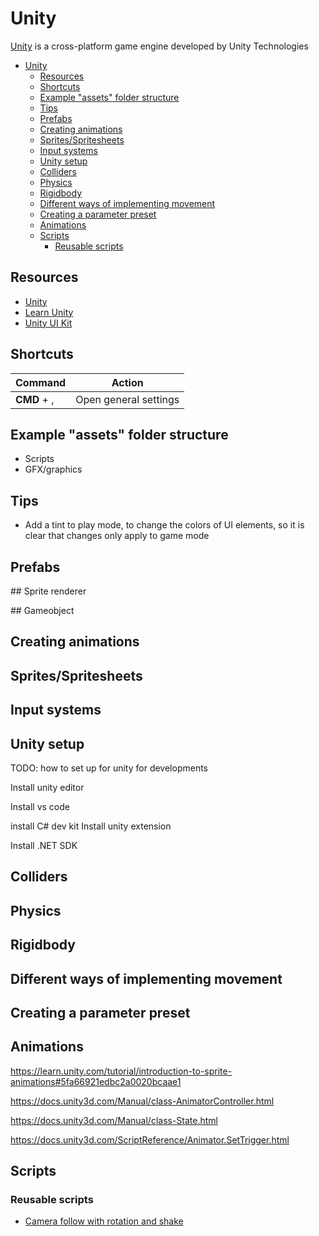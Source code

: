 # Unity

[Unity](https://unity.com/) is a cross-platform game engine developed by Unity Technologies

- [Unity](#unity)
  - [Resources](#resources)
  - [Shortcuts](#shortcuts)
  - [Example "assets" folder structure](#example-assets-folder-structure)
  - [Tips](#tips)
  - [Prefabs](#prefabs)
  - [Creating animations](#creating-animations)
  - [Sprites/Spritesheets](#spritesspritesheets)
  - [Input systems](#input-systems)
  - [Unity setup](#unity-setup)
  - [Colliders](#colliders)
  - [Physics](#physics)
  - [Rigidbody](#rigidbody)
  - [Different ways of implementing movement](#different-ways-of-implementing-movement)
  - [Creating a parameter preset](#creating-a-parameter-preset)
  - [Animations](#animations)
  - [Scripts](#scripts)
    - [Reusable scripts](#reusable-scripts)

## Resources

- [Unity](https://unity.com/)
- [Learn Unity](https://learn.unity.com/)
- [Unity UI Kit](https://docs.unity3d.com/Manual/UIElements.html)

## Shortcuts

| Command     | Action        |
| ----------- | ------------- |
| **CMD** + , | Open general settings |

## Example "assets" folder structure

- Scripts
- GFX/graphics

## Tips
- Add a tint to play mode, to change the colors of UI elements, so it is clear that changes only apply to game mode

## Prefabs

## Sprite renderer

## Gameobject

## Creating animations


## Sprites/Spritesheets

## Input systems

## Unity setup

TODO: how to set up for unity for developments

Install unity editor

Install vs code

install C# dev kit
Install unity extension

Install .NET SDK

## Colliders

## Physics

## Rigidbody

## Different ways of implementing movement

## Creating a parameter preset

## Animations

https://learn.unity.com/tutorial/introduction-to-sprite-animations#5fa66921edbc2a0020bcaae1


https://docs.unity3d.com/Manual/class-AnimatorController.html

https://docs.unity3d.com/Manual/class-State.html

https://docs.unity3d.com/ScriptReference/Animator.SetTrigger.html

## Scripts

### Reusable scripts

- [Camera follow with rotation and shake](scripts/CameraFollow.cs)